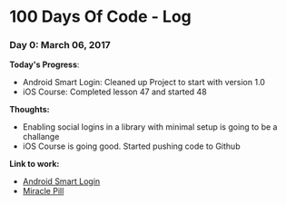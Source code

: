 # 100 Days Of Code - Log

### Day 0: March 06, 2017

**Today's Progress**: 

- Android Smart Login: Cleaned up Project to start with version 1.0
- iOS Course: Completed lesson 47 and started 48

**Thoughts:**

- Enabling social logins in a library with minimal setup is going to be a challange
- iOS Course is going good. Started pushing code to Github

**Link to work:** 
- [Android Smart Login](https://github.com/CodelightStudios/Android-Smart-Login)
- [Miracle Pill](https://github.com/kalyandechiraju/MiraclePill)

